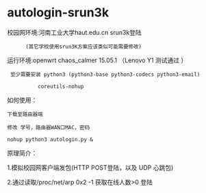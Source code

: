 # autologin-srun3k
校园网环境:河南工业大学haut.edu.cn srun3k登陆 

          (其它学校使用srun3K方案应该类似可能需要修改)

运行环境:openwrt chaos_calmer 15.05.1 （Lenovo Y1 测试通过 ）

     至少需要安装 python3 (python3-base python3-codecs python3-email)
              
              coreutils-nohup
         
如何使用：

    下载至路由器端
    
    修改 学号，路由器WAN口MAC，密码
    
    nohup python3 autologin.py &
    
原理简介：

1.模拟校园网客户端发包(HTTP POST登陆，以及 UDP 心跳包)

2.通过读取/proc/net/arp 0x2  -1 获取在线人数>0 登陆
